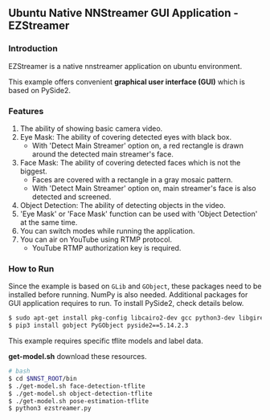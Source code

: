 ## Ubuntu Native NNStreamer GUI Application - EZStreamer

### Introduction
EZStreamer is a native nnstreamer application on ubuntu environment. 

This example offers convenient **graphical user interface (GUI)** which is based on PySide2. 

### Features

1. The ability of showing basic camera video.
2. Eye Mask: The ability of covering detected eyes with black box. 
   - With 'Detect Main Streamer' option on, a red rectangle is drawn around the detected main streamer's face.
3. Face Mask: The ability of covering detected faces which is not the biggest. 
   - Faces are covered with a rectangle in a gray mosaic pattern.
   - With 'Detect Main Streamer' option on, main streamer's face is also detected and screened.
4. Object Detection: The ability of detecting objects in the video. 
5. 'Eye Mask' or 'Face Mask' function can be used with 'Object Detection' at the same time.
6. You can switch modes while running the application.
7. You can air on YouTube using RTMP protocol.
   - YouTube RTMP authorization key is required.

### How to Run

Since the example is based on `GLib` and `GObject`, these packages need to be installed before running. NumPy is also needed.
Additional packages for GUI application requires to run. To install PySide2, check details below.

```bash
$ sudo apt-get install pkg-config libcairo2-dev gcc python3-dev libgirepository1.0-dev python3-numpy
$ pip3 install gobject PyGObject pyside2==5.14.2.3
```

This example requires specific tflite models and label data.

**get-model.sh** download these resources.

```bash
# bash
$ cd $NNST_ROOT/bin
$ ./get-model.sh face-detection-tflite
$ ./get-model.sh object-detection-tflite
$ ./get-model.sh pose-estimation-tflite
$ python3 ezstreamer.py
```

